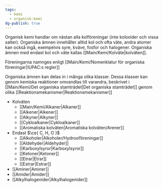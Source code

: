 ```yaml
---
tags:
  - kemi
  - organisk-kemi
dg-publish: true
---
```

Organisk kemi handlar om nästan alla kolföreningar (inte koloxider och vissa salter). Organiska ämnen innehåller alltid kol och ofta väte, andra atomer kan också ingå, exempelvis syre, kväve, fosfor och halogener. Organiska ämnen med endast kol och väte kallas [[Main/Kemi/Kolväte\|kolväten]].

Föreningarna namnges enligt [[Main/Kemi/Nomenklatur för organiska föreningar\|IUPAC:s regler]]

Organiska ämnen kan delas in i många olika klasser. Dessa klasser kan genom kemiska reaktioner omvandlas till varandra, beskrivet i [[Main/Kemi/Det organiska stamträdet\|Det organiska stamträdet]] genom olika [[Reaktionsmekanismer\|Reaktionsmekanismer]]

- Kolväten
  - [[Main/Kemi/Alkaner\|Alkaner]]
  - [[Alkener\|Alkener]]
  - [[Alkyner\|Alkyner]]
  - [[Cykloalkaner\|Cykloalkaner]]
  - [[Aromatiska kolväten\|Aromatiska kolväten/Arener]]
- Endast $\ce{ C, H, O }$
  - [[Alkoholer\|Alkoholer/Hydroxiföreningar]]
  - [[Aldehyder\|Aldehyder]]
  - [[Karboxylsyror\|Karboxylsyror]]
  - [[Ketoner\|Ketoner]]
  - [[Etrar\|Etrar]]
  - [[Estrar\|Estrar]]
- [[Aminer\|Aminer]]
- [[Amider\|Amider]]
- [[Alkylhalogenider\|Alkylhalogenider]]
